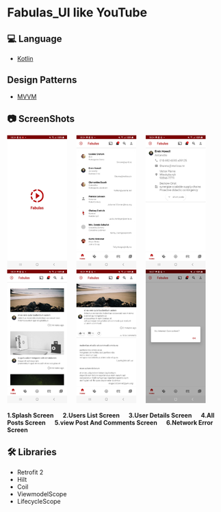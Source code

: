 # Fabulas_UI like YouTube 

## :computer: Language

- <a href="https://kotlinlang.org/" target="_blank">Kotlin</a>

## Design Patterns

- <a href="https://learn.microsoft.com/en-us/dotnet/architecture/maui/mvvm" target="_blank">MVVM</a>

## :camera: ScreenShots

<span align="center">
  <img src="https://github.com/sathyapriyan/fabulas/blob/master/scteenshort/Screenshot_20230309-183409_Fabulas_1.jpg" width="140">
  <b>&emsp;</b>
  <img src="https://github.com/sathyapriyan/fabulas/blob/master/scteenshort/Screenshot_20230309-183422_Fabulas_2.jpg" width="140">
  <b>&emsp;</b>
  <img src="https://github.com/sathyapriyan/fabulas/blob/master/scteenshort/Screenshot_20230309-183434_Fabulas_3.jpg" width="140">
  <b>&emsp;</b>
  <img src="https://github.com/sathyapriyan/fabulas/blob/master/scteenshort/Screenshot_20230309-183447_Fabulas_4.jpg" width="140">
  <b>&emsp;</b>
  <img src="https://github.com/sathyapriyan/fabulas/blob/master/scteenshort/Screenshot_20230309-183458_Fabulas_5.jpg" width="140">
  <b>&emsp;</b>
  <img src="https://github.com/sathyapriyan/fabulas/blob/master/scteenshort/Screenshot_20230309-183736_Fabulas_6.jpg" width="140">
  <b>&emsp;</b>
</span>
<br></br>
<span align="left">
  <b> 1.Splash Screen </b>
  <b>&emsp;</b>
  <b> 2.Users List Screen  </b>
  <b>&emsp;</b>
  <b> 3.User Details Screen </b>
  <b>&emsp;</b>
  <b> 4.All Posts Screen </b>
  <b>&emsp;</b>
  <b> 5.view Post And Comments Screen </b>
  <b>&emsp;</b>
  <b> 6.Network Error Screen </b>
</span>

## :hammer_and_wrench: Libraries 

- Retrofit 2
- Hilt
- Coil
- ViewmodelScope
- LifecycleScope
